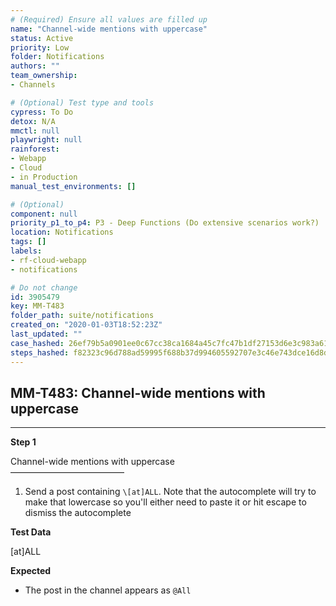 ```yaml
---
# (Required) Ensure all values are filled up
name: "Channel-wide mentions with uppercase"
status: Active
priority: Low
folder: Notifications
authors: ""
team_ownership: 
- Channels

# (Optional) Test type and tools
cypress: To Do
detox: N/A
mmctl: null
playwright: null
rainforest: 
- Webapp
- Cloud
- in Production
manual_test_environments: []

# (Optional)
component: null
priority_p1_to_p4: P3 - Deep Functions (Do extensive scenarios work?)
location: Notifications
tags: []
labels: 
- rf-cloud-webapp
- notifications

# Do not change
id: 3905479
key: MM-T483
folder_path: suite/notifications
created_on: "2020-01-03T18:52:23Z"
last_updated: ""
case_hashed: 26ef79b5a0901ee0c67cc38ca1684a45c7fc47b1df27153d6e3c983a61537ff221fa04714661749f896c6a137690e7c4
steps_hashed: f82323c96d788ad59995f688b37d994605592707e3c46e743dce16d8d2e8d1d0ee6473c9331630dcd387c4ea0481b26e
---
```


## MM-T483: Channel-wide mentions with uppercase

---

**Step 1**

Channel-wide mentions with uppercase\
––––––––––––––––––––––––––

1. Send a post containing `\[at]ALL`. Note that the autocomplete will try to make that lowercase so you'll either need to paste it or hit escape to dismiss the autocomplete

**Test Data**

\[at]ALL

**Expected**

- The post in the channel appears as `@All`
